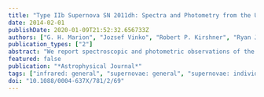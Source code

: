 ```yaml
---
title: "Type IIb Supernova SN 2011dh: Spectra and Photometry from the Ultraviolet to the Near-infrared"
date: 2014-02-01
publishDate: 2020-01-09T21:52:32.656733Z
authors: ["G. H. Marion", "Jozsef Vinko", "Robert P. Kirshner", "Ryan J. Foley", "Perry Berlind", "Allyson Bieryla", "Joshua S. Bloom", "Michael L. Calkins", "Peter Challis", "Roger A. Chevalier", "Ryan Chornock", "Chris Culliton", "Jason L. Curtis", "Gilbert A. Esquerdo", "Mark E. Everett", "Emilio E. Falco", "Kevin France", "Claes Fransson", "Andrew S. Friedman", "Peter Garnavich", "Bruno Leibundgut", "Samuel Meyer", "Nathan Smith", "Alicia M. Soderberg", "Jesper Sollerman", "Dan L. Starr", "Tamas Szklenar", "Katalin Takats", "J. Craig Wheeler"]
publication_types: ["2"]
abstract: "We report spectroscopic and photometric observations of the Type IIb SN 2011dh obtained between 4 and 34 days after the estimated date of explosion (May 31.5 UT). The data cover a wide wavelength range from 2000 ̊A in the ultraviolet (UV) to 2.4 μm in the near-infrared (NIR). Optical spectra provide line profiles and velocity measurements of H I, He I, Ca II, and Fe II that trace the composition and kinematics of the supernova (SN). NIR spectra show that helium is present in the atmosphere as early as 11 days after the explosion. A UV spectrum obtained with the Space Telescope Imaging Spectrograph reveals that the UV flux for SN 2011dh is low compared to other SN IIb. Modeling the spectrum with SYNOW suggests that the UV deficit is due to line blanketing from Ti II and Co II. The H I and He I velocities in SN 2011dh are separated by about 4000 km s$^-1$ at all phases. A velocity gap is consistent with models for a preexplosion structure in which a hydrogen-rich shell surrounds the progenitor. We estimate that the H shell of SN 2011dh is ≈8 times less massive than the shell of SN 1993J and ≈3 times more massive than the shell of SN 2008ax. Light curves (LCs) for 12 passbands are presented: UVW2, UVM2, UVW1, U, u', B, V, r', i', J, H, and K$_s$ . In the B band, SN 2011dh reached peak brightness of 13.17 mag at 20.0 ± 0.5 after the explosion. The maximum bolometric luminosity of 1.8 ± 0.2 × 10$^42$ erg s$^-1$ occurred ≈22 days after the explosion. NIR emission provides more than 30% of the total bolometric flux at the beginning of our observations, and the NIR contribution increases to nearly 50% of the total by day 34. The UV produces 16% of the total flux on day 4, 5% on day 9, and 1% on day 34. We compare the bolometric LCs of SN 2011dh, SN 2008ax, and SN 1993J. The LC are very different for the first 12 days after the explosions, but all three SN IIb display similar peak luminosities, times of peak, decline rates, and colors after maximum. This suggests that the progenitors of these SN IIb may have had similar compositions and masses, but they exploded inside hydrogen shells that have a wide range of masses. SN 2011dh was well observed, and a likely progenitor star has been identified in preexplosion images. The detailed observations presented here will help evaluate theoretical models for this SN and lead to a better understanding of SN IIb."
featured: false
publication: "*Astrophysical Journal*"
tags: ["infrared: general", "supernovae: general", "supernovae: individual: 2011dh", "ultraviolet: general", "Astrophysics - Solar and Stellar Astrophysics", "Astrophysics - Cosmology and Nongalactic Astrophysics"]
doi: "10.1088/0004-637X/781/2/69"
---
```


